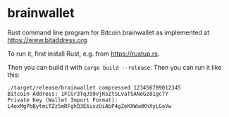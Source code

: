 # brainwallet
Rust command line program for Bitcoin brainwallet as implemented at https://www.bitaddress.org.

To run it, first install Rust, e.g. from https://rustup.rs.

Then you can build it with `cargo build --release`. Then you can run it like this:
```
./target/release/brainwallet compressed 123456789012345
Bitcoin Address: 1FCGr3TqJ59vjRsZtSLvaTSANeGz81gc7Y
Private Key (Wallet Import Format): L4oxMgPbBytmiTZz5mRFghQ3E6ixzUiAbP4gZeKXWadKhXyLGoVw
```
